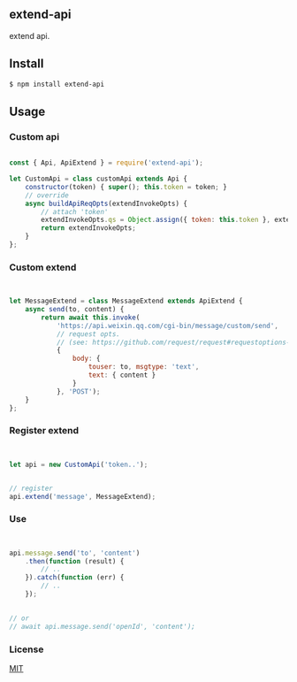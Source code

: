 ## extend-api

extend api.


## Install

```sh
$ npm install extend-api
```


## Usage

### Custom api


```js

const { Api, ApiExtend } = require('extend-api');

let CustomApi = class customApi extends Api {
    constructor(token) { super(); this.token = token; }
    // override
    async buildApiReqOpts(extendInvokeOpts) {
        // attach 'token'
        extendInvokeOpts.qs = Object.assign({ token: this.token }, extendInvokeOpts.qs);
        return extendInvokeOpts;
    }
};


```


### Custom extend


```js


let MessageExtend = class MessageExtend extends ApiExtend {
    async send(to, content) {
        return await this.invoke(
            'https://api.weixin.qq.com/cgi-bin/message/custom/send',
            // request opts.   
            // (see: https://github.com/request/request#requestoptions-callback)
            {
                body: {
                    touser: to, msgtype: 'text',
                    text: { content }
                }
            }, 'POST');
    }
};


```


### Register extend


```js


let api = new CustomApi('token..');


// register
api.extend('message', MessageExtend);


```



### Use


```js


api.message.send('to', 'content')
    .then(function (result) {
        // ..
    }).catch(function (err) {
        // ..
    });

    
// or
// await api.message.send('openId', 'content');


```






### License

[MIT](LICENSE)